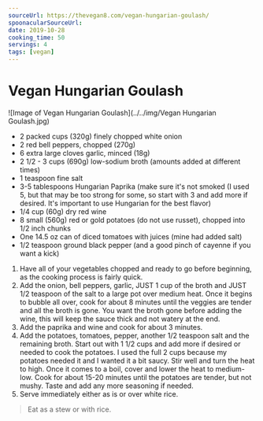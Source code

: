 ```yaml
---
sourceUrl: https://thevegan8.com/vegan-hungarian-goulash/
spoonacularSourceUrl:
date: 2019-10-28
cooking_time: 50
servings: 4
tags: [vegan]
---
```

# Vegan Hungarian Goulash

![Image of Vegan Hungarian Goulash](../../img/Vegan Hungarian Goulash.jpg)


- 2 packed cups (320g) finely chopped white onion
- 2 red bell peppers, chopped (270g)
- 6 extra large cloves garlic, minced (18g)
- 2 1/2 - 3 cups (690g) low-sodium broth (amounts added at different times)
- 1 teaspoon fine salt
- 3-5 tablespoons Hungarian Paprika (make sure it&#39;s not smoked (I used 5, but that may be too strong for some, so start with 3 and add more if desired. It&#39;s important to use Hungarian for the best flavor)
- 1/4 cup (60g) dry red wine
- 8 small (560g) red or gold potatoes (do not use russet), chopped into 1/2 inch chunks
- One 14.5 oz can of diced tomatoes with juices (mine had added salt)
- 1/2 teaspoon ground black pepper (and a good pinch of cayenne if you want a kick)


1. Have all of your vegetables chopped and ready to go before beginning, as the cooking process is fairly quick.
2. Add the onion, bell peppers, garlic, JUST 1 cup of the broth and JUST 1/2 teaspoon of the salt to a large pot over medium heat. Once it begins to bubble all over, cook for about 8 minutes until the veggies are tender and all the broth is gone. You want the broth gone before adding the wine, this will keep the sauce thick and not watery at the end.
3. Add the paprika and wine and cook for about 3 minutes.
4. Add the potatoes, tomatoes, pepper, another 1/2 teaspoon salt and the remaining broth. Start out with 1 1/2 cups and add more if desired or needed to cook the potatoes. I used the full 2 cups because my potatoes needed it and I wanted it a bit saucy. Stir well and turn the heat to high. Once it comes to a boil, cover and lower the heat to medium-low. Cook for about 15-20 minutes until the potatoes are tender, but not mushy. Taste and add any more seasoning if needed.
5. Serve immediately either as is or over white rice.

> Eat as a stew or with rice.
